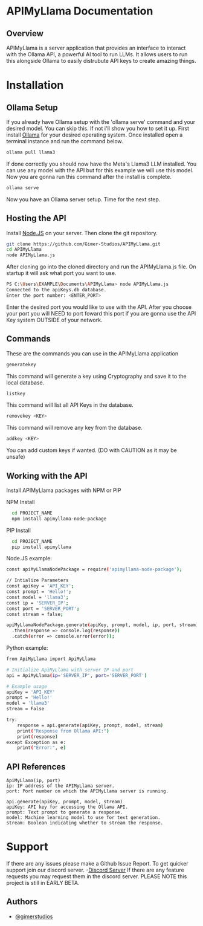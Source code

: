 
# APIMyLlama Documentation

## Overview

APIMyLlama is a server application that provides an interface to interact with the Ollama API, a powerful AI tool to run LLMs. It allows users to run this alongside Ollama to easily distrubute API keys to create amazing things.

# Installation

## Ollama Setup
If you already have Ollama setup with the 'ollama serve' command and your desired model. You can skip this. If not i'll show you how to set it up. First install [Ollama](https://ollama.com/download) for your desired operating system. Once installed open a terminal instance and run the command below.
```bash
ollama pull llama3
```

If done correctly you should now have the Meta's Llama3 LLM installed. You can use any model with the API but for this example we will use this model. Now you are gonna run this command after the install is complete.
```bash
ollama serve
```
Now you have an Ollama server setup. Time for the next step.

## Hosting the API


Install [Node.JS](https://nodejs.org/en/download/package-manager) on your server. Then clone the git repository.

```bash
git clone https://github.com/Gimer-Studios/APIMyLlama.git
cd APIMyLlama
node APIMyLlama.js
```
After cloning go into the cloned directory and run the APIMyLlama.js file.
On startup it will ask what port you want to use.
```bash
PS C:\Users\EXAMPLE\Documents\APIMyLlama> node APIMyLlama.js
Connected to the apiKeys.db database.
Enter the port number: <ENTER_PORT>
```
Enter the desired port you would like to use with the API. After you choose your port you will NEED to port foward this port if you are gonna use the API Key system OUTSIDE of your network.

## Commands
These are the commands you can use in the APIMyLlama application

```bash
generatekey
```
This command will generate a key using Cryptography and save it to the local database.

```bash
listkey
```
This command will list all API Keys in the database.

```bash
removekey <KEY>
```
This command will remove any key from the database.

```bash
addkey <KEY>
```
You can add custom keys if wanted. (DO with CAUTION as it may be unsafe)

## Working with the API
Install APIMyLlama packages with NPM or PIP

NPM Install
```bash
  cd PROJECT_NAME
  npm install apimyllama-node-package
```
PIP Install
```bash
  cd PROJECT_NAME
  pip install apimyllama
```

Node.JS example:
```bash
const apiMyLlamaNodePackage = require('apimyllama-node-package');

// Intialize Parameters
const apiKey = 'API_KEY';
const prompt = 'Hello!';
const model = 'llama3';
const ip = 'SERVER_IP';
const port = 'SERVER_PORT';
const stream = false;

apiMyLlamaNodePackage.generate(apiKey, prompt, model, ip, port, stream)
  .then(response => console.log(response))
  .catch(error => console.error(error));
  ```

Python example:
```bash
from ApiMyLlama import ApiMyLlama

# Initialize ApiMyLlama with server IP and port
api = ApiMyLlama(ip='SERVER_IP', port='SERVER_PORT')

# Example usage
apiKey = 'API_KEY'
prompt = 'Hello!'
model = 'llama3'
stream = False

try:
    response = api.generate(apiKey, prompt, model, stream)
    print("Response from Ollama API:")
    print(response)
except Exception as e:
    print("Error:", e)
```
## API References
```
ApiMyLlama(ip, port)
ip: IP address of the APIMyLlama server.
port: Port number on which the APIMyLlama server is running.
```
```
api.generate(apiKey, prompt, model, stream)
apiKey: API key for accessing the Ollama API.
prompt: Text prompt to generate a response.
model: Machine learning model to use for text generation.
stream: Boolean indicating whether to stream the response.
```
# Support
If there are any issues please make a Github Issue Report. To get quicker support join our discord server.
-[Discord Server](https://discord.gg/r6XazGtKg7) If there are any feature requests you may request them in the discord server. PLEASE NOTE this project is still in EARLY BETA. 


## Authors

- [@gimerstudios](https://github.com/Gimer-Studios)
